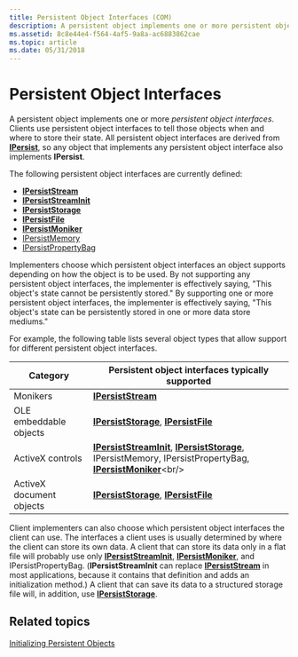 ```yaml
---
title: Persistent Object Interfaces (COM)
description: A persistent object implements one or more persistent object interfaces.
ms.assetid: 8c8e44e4-f564-4af5-9a8a-ac6883862cae
ms.topic: article
ms.date: 05/31/2018
---
```


# Persistent Object Interfaces

A persistent object implements one or more *persistent object interfaces*. Clients use persistent object interfaces to tell those objects when and where to store their state. All persistent object interfaces are derived from [**IPersist**](/windows/desktop/api/ObjIdl/nn-objidl-ipersist), so any object that implements any persistent object interface also implements **IPersist**.

The following persistent object interfaces are currently defined:

-   [**IPersistStream**](/windows/desktop/api/ObjIdl/nn-objidl-ipersiststream)
-   [**IPersistStreamInit**](/windows/desktop/api/OCIdl/nn-ocidl-ipersiststreaminit)
-   [**IPersistStorage**](/windows/desktop/api/ObjIdl/nn-objidl-ipersiststorage)
-   [**IPersistFile**](/windows/desktop/api/ObjIdl/nn-objidl-ipersistfile)
-   [**IPersistMoniker**](https://msdn.microsoft.com/library/ms775042(v=VS.85).aspx)
-   [IPersistMemory](https://go.microsoft.com/fwlink/p/?linkid=103818)
-   [IPersistPropertyBag](https://go.microsoft.com/fwlink/p/?linkid=103820)

Implementers choose which persistent object interfaces an object supports depending on how the object is to be used. By not supporting any persistent object interfaces, the implementer is effectively saying, "This object's state cannot be persistently stored." By supporting one or more persistent object interfaces, the implementer is effectively saying, "This object's state can be persistently stored in one or more data store mediums."

For example, the following table lists several object types that allow support for different persistent object interfaces.



| Category                            | Persistent object interfaces typically supported                                                                                                                                                         |
|-------------------------------------|----------------------------------------------------------------------------------------------------------------------------------------------------------------------------------------------------------|
| Monikers<br/>                 | [**IPersistStream**](/windows/desktop/api/ObjIdl/nn-objidl-ipersiststream)<br/>                                                                                                                                                      |
| OLE embeddable objects<br/>   | [**IPersistStorage**](/windows/desktop/api/ObjIdl/nn-objidl-ipersiststorage), [**IPersistFile**](/windows/desktop/api/ObjIdl/nn-objidl-ipersistfile)<br/>                                                                                                              |
| ActiveX controls<br/>         | [**IPersistStreamInit**](/windows/desktop/api/OCIdl/nn-ocidl-ipersiststreaminit), [**IPersistStorage**](/windows/desktop/api/ObjIdl/nn-objidl-ipersiststorage), IPersistMemory, IPersistPropertyBag, [**IPersistMoniker**](https://msdn.microsoft.com/library/ms775042(v=VS.85).aspx)<br/> |
| ActiveX document objects<br/> | [**IPersistStorage**](/windows/desktop/api/ObjIdl/nn-objidl-ipersiststorage), [**IPersistFile**](/windows/desktop/api/ObjIdl/nn-objidl-ipersistfile)<br/>                                                                                                              |



 

Client implementers can also choose which persistent object interfaces the client can use. The interfaces a client uses is usually determined by where the client can store its own data. A client that can store its data only in a flat file will probably use only [**IPersistStreamInit**](/windows/desktop/api/OCIdl/nn-ocidl-ipersiststreaminit), [**IPersistMoniker**](https://msdn.microsoft.com/library/ms775042(v=VS.85).aspx), and IPersistPropertyBag. (**IPersistStreamInit** can replace [**IPersistStream**](/windows/desktop/api/ObjIdl/nn-objidl-ipersiststream) in most applications, because it contains that definition and adds an initialization method.) A client that can save its data to a structured storage file will, in addition, use [**IPersistStorage**](/windows/desktop/api/ObjIdl/nn-objidl-ipersiststorage).

## Related topics

<dl> <dt>

[Initializing Persistent Objects](initializing-persistent-objects.md)
</dt> </dl>

 

 





